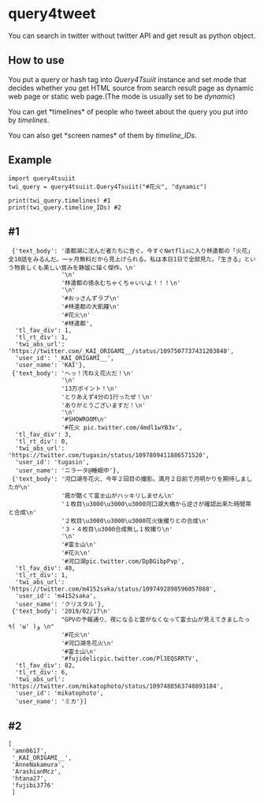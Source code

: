 # query4tweet
You can search in twitter without twitter API and get result as python object.

## How to use
<p>
You put a query or hash tag into <i>Query4Tsuiit</i> instance and set mode that decides whether you get HTML source from search result page as dynamic web page or static web page.(The mode is usually set to be <i>dynamic</i>)
</p>
<p>
You can get *timelines* of people who tweet about the query you put into by <i>timelines</i>.
</p>
<p>
You can also get *screen names* of them by <i>timeline_IDs</i>.
</p>

## Example
~~~
import query4tsuiit
twi_query = query4tsuiit.Query4Tsuiit("#花火", "dynamic")

print(twi_query.timelines) #1
print(twi_query.timeline_IDs) #2
~~~

## \#1
~~~
 {'text_body': '遣都湖に沈んだ者たちに告ぐ。今すぐNetflixに入り林遣都の「火花」全10話をみるんだ。一ヶ月無料だから見上げられる。私は本日1日で全部見た。「生きる」という物哀しくも美しい営みを静謐に描く傑作。\n'
               '\n'
               '林遣都の徳永むちゃくちゃいいよ！！！\n'
               '\n'
               '#おっさんずラブ\n'
               '#林遣都の大飢饉\n'
               '#花火\n'
               '#林遣都',
  'tl_fav_div': 1,
  'tl_rt_div': 1,
  'twi_abs_url': 'https://twitter.com/_KAI_ORIGAMI__/status/1097507737431203840',
  'user_id': '_KAI_ORIGAMI__',
  'user_name': 'KAI'},
 {'text_body': 'へっ！汚ねえ花火だ！\n'
               '\n'
               '13万ポイント！\n'
               'とりあえず4分の1行ったぜ！\n'
               'ありがとうございますだ！\n'
               '\n'
               '#SHOWROOM\n'
               '#花火 pic.twitter.com/4mdl1wYB3v',
  'tl_fav_div': 3,
  'tl_rt_div': 0,
  'twi_abs_url': 'https://twitter.com/tugasin/status/1097809411886571520',
  'user_id': 'tugasin',
  'user_name': 'ニラータ@睡眠中'},
 {'text_body': '河口湖冬花火、今年２回目の撮影。満月２日前で月明かりを期待しましたが\n'
               '霞が酷くて富士山がハッキリしません\n'
               '１枚目\u3000\u3000\u3000河口湖大橋から逆さが確認出来た時間帯と合成\n'
               '２枚目\u3000\u3000\u3000花火後撮りとの合成\n'
               '３・４枚目\u3000合成無し１枚撮り\n'
               '\n'
               '#富士山\n'
               '#花火\n'
               '#河口湖pic.twitter.com/DpBGibpPvp',
  'tl_fav_div': 40,
  'tl_rt_div': 1,
  'twi_abs_url': 'https://twitter.com/m4152saka/status/1097492898596057088',
  'user_id': 'm4152saka',
  'user_name': 'クリスタル'},
 {'text_body': '2019/02/17\n'
               "GPVの予報通り、夜になると雲がなくなって富士山が見えてきましたっ٩( 'ω' )و \n"
               '#花火\n'
               '#河口湖冬花火\n'
               '#富士山\n'
               '#fujidelicpic.twitter.com/Pl3EQSRRTV',
  'tl_fav_div': 82,
  'tl_rt_div': 6,
  'twi_abs_url': 'https://twitter.com/mikatophoto/status/1097488563740893184',
  'user_id': 'mikatophoto',
  'user_name': 'ミカ'}]

~~~

## \#2
~~~
[
 'amn0617',
 '_KAI_ORIGAMI__',
 'AnneNakamura',
 'ArashianMcz',
 'htana27',
 'fujibi3776'
 ]
~~~
